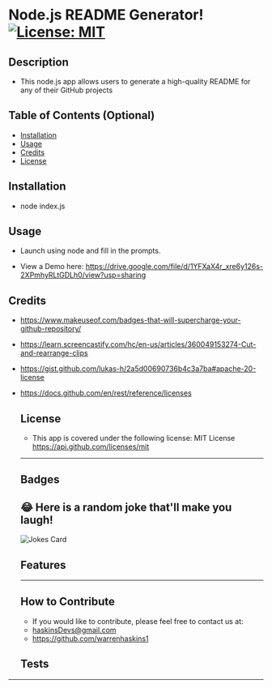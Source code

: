 
  
  # Node.js README Generator! [![License: MIT](https://img.shields.io/badge/License-MIT-yellow.svg)](https://opensource.org/licenses/MIT)


  ## Description 

  - This node.js app allows users to generate a high-quality README for any of their GitHub projects
  
  ## Table of Contents (Optional)
  
  - [Installation](#installation)
  - [Usage](#usage)
  - [Credits](#credits)
  - [License](#license)

  ## Installation

  - node index.js
 
  
  ## Usage

  - Launch using node and fill in the prompts.
 
  - View a Demo here: https://drive.google.com/file/d/1YFXaX4r_xre6y126s-2XPmhyRLtGDLh0/view?usp=sharing
    
  ## Credits
- https://www.makeuseof.com/badges-that-will-supercharge-your-github-repository/
- https://learn.screencastify.com/hc/en-us/articles/360049153274-Cut-and-rearrange-clips
- https://gist.github.com/lukas-h/2a5d00690736b4c3a7ba#apache-20-license
- https://docs.github.com/en/rest/reference/licenses
  
  ## License

  -
    This app is covered under the following license:
    MIT License https://api.github.com/licenses/mit
      
  
  ---
  
  ## Badges

  ## 😂 Here is a random joke that'll make you laugh!
  ![Jokes Card](https://readme-jokes.vercel.app/api)
  
  ## Features

  ---
  
  ## How to Contribute

  - If you would like to contribute, please feel free to contact us at:
  - haskinsDevs@gmail.com
  - https://github.com/warrenhaskins1
 
  ## Tests
 ---
